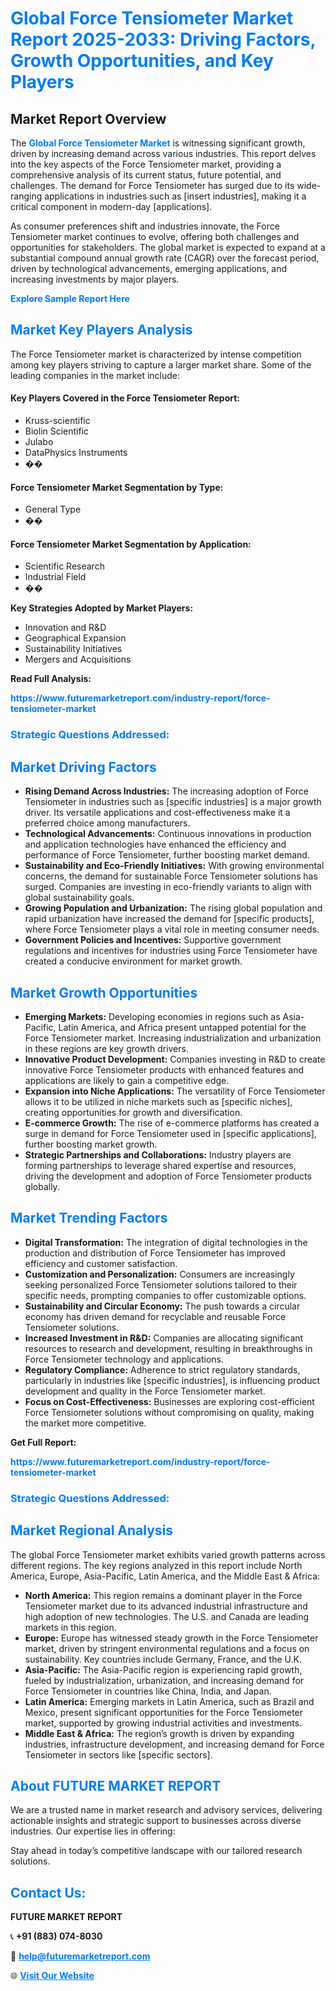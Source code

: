 <h1 style="color: #007BFF;">Global Force Tensiometer Market Report 2025-2033: Driving Factors, Growth Opportunities, and Key Players</h1>

<section id="overview">
<h2>Market Report Overview</h2>
<p>The <a href="https://www.futuremarketreport.com/industry-report/force-tensiometer-market" style="color: #007BFF; text-decoration: none;"><strong>Global Force Tensiometer Market</strong></a> is witnessing significant growth, driven by increasing demand across various industries. This report delves into the key aspects of the Force Tensiometer market, providing a comprehensive analysis of its current status, future potential, and challenges. The demand for Force Tensiometer has surged due to its wide-ranging applications in industries such as [insert industries], making it a critical component in modern-day [applications].</p>
<p>As consumer preferences shift and industries innovate, the Force Tensiometer market continues to evolve, offering both challenges and opportunities for stakeholders. The global market is expected to expand at a substantial compound annual growth rate (CAGR) over the forecast period, driven by technological advancements, emerging applications, and increasing investments by major players.</p>
</section>

<section id="overview">
<p><a href="https://www.futuremarketreport.com/request-sample/reportId=117256" style="color: #007BFF; text-decoration: none;"><strong>Explore Sample Report Here</strong></a></p>
</section>

<section id="key-players">
<h2 style="color: #007BFF;">Market Key Players Analysis</h2>
<p>The Force Tensiometer market is characterized by intense competition among key players striving to capture a larger market share. Some of the leading companies in the market include:</p>
<h4>Key Players Covered in the Force Tensiometer Report:</h4>
<ul><li>Kruss-scientific</li><li>Biolin Scientific</li><li>Julabo</li><li>DataPhysics Instruments</li><li>��</li></ul>
<h4>Force Tensiometer Market Segmentation by Type:</h4>
<ul><li>General Type</li><li>��</li></ul>

<h4>Force Tensiometer Market Segmentation by Application:</h4>
<ul><li>Scientific Research</li><li>Industrial Field</li><li>��</li></ul>
<p><strong>Key Strategies Adopted by Market Players:</strong></p>
<ul>
<li>Innovation and R&D</li>
<li>Geographical Expansion</li>
<li>Sustainability Initiatives</li>
<li>Mergers and Acquisitions</li>
</ul>
</section>

<section>
<p><strong>Read Full Analysis: </strong></p><a href="https://www.futuremarketreport.com/industry-report/force-tensiometer-market" style="color: #007BFF; text-decoration: none;"><strong>https://www.futuremarketreport.com/industry-report/force-tensiometer-market</strong></a>
<h3 style="color: #007BFF;">Strategic Questions Addressed:</h3>
</section>

<section id="driving-factors">
<h2 style="color: #007BFF;">Market Driving Factors</h2>
<ul>
<li><strong>Rising Demand Across Industries:</strong> The increasing adoption of Force Tensiometer in industries such as [specific industries] is a major growth driver. Its versatile applications and cost-effectiveness make it a preferred choice among manufacturers.</li>
<li><strong>Technological Advancements:</strong> Continuous innovations in production and application technologies have enhanced the efficiency and performance of Force Tensiometer, further boosting market demand.</li>
<li><strong>Sustainability and Eco-Friendly Initiatives:</strong> With growing environmental concerns, the demand for sustainable Force Tensiometer solutions has surged. Companies are investing in eco-friendly variants to align with global sustainability goals.</li>
<li><strong>Growing Population and Urbanization:</strong> The rising global population and rapid urbanization have increased the demand for [specific products], where Force Tensiometer plays a vital role in meeting consumer needs.</li>
<li><strong>Government Policies and Incentives:</strong> Supportive government regulations and incentives for industries using Force Tensiometer have created a conducive environment for market growth.</li>
</ul>
</section>

<section id="growth-opportunities">
<h2 style="color: #007BFF;">Market Growth Opportunities</h2>
<ul>
<li><strong>Emerging Markets:</strong> Developing economies in regions such as Asia-Pacific, Latin America, and Africa present untapped potential for the Force Tensiometer market. Increasing industrialization and urbanization in these regions are key growth drivers.</li>
<li><strong>Innovative Product Development:</strong> Companies investing in R&D to create innovative Force Tensiometer products with enhanced features and applications are likely to gain a competitive edge.</li>
<li><strong>Expansion into Niche Applications:</strong> The versatility of Force Tensiometer allows it to be utilized in niche markets such as [specific niches], creating opportunities for growth and diversification.</li>
<li><strong>E-commerce Growth:</strong> The rise of e-commerce platforms has created a surge in demand for Force Tensiometer used in [specific applications], further boosting market growth.</li>
<li><strong>Strategic Partnerships and Collaborations:</strong> Industry players are forming partnerships to leverage shared expertise and resources, driving the development and adoption of Force Tensiometer products globally.</li>
</ul>
</section>

<section id="trending-factors">
<h2 style="color: #007BFF;">Market Trending Factors</h2>
<ul>
<li><strong>Digital Transformation:</strong> The integration of digital technologies in the production and distribution of Force Tensiometer has improved efficiency and customer satisfaction.</li>
<li><strong>Customization and Personalization:</strong> Consumers are increasingly seeking personalized Force Tensiometer solutions tailored to their specific needs, prompting companies to offer customizable options.</li>
<li><strong>Sustainability and Circular Economy:</strong> The push towards a circular economy has driven demand for recyclable and reusable Force Tensiometer solutions.</li>
<li><strong>Increased Investment in R&D:</strong> Companies are allocating significant resources to research and development, resulting in breakthroughs in Force Tensiometer technology and applications.</li>
<li><strong>Regulatory Compliance:</strong> Adherence to strict regulatory standards, particularly in industries like [specific industries], is influencing product development and quality in the Force Tensiometer market.</li>
<li><strong>Focus on Cost-Effectiveness:</strong> Businesses are exploring cost-efficient Force Tensiometer solutions without compromising on quality, making the market more competitive.</li>
</ul>
</section>

<section>
<p><strong>Get Full Report: </strong></p><a href="https://www.futuremarketreport.com/industry-report/force-tensiometer-market" style="color: #007BFF; text-decoration: none;"><strong>https://www.futuremarketreport.com/industry-report/force-tensiometer-market</strong></a>
<h3 style="color: #007BFF;">Strategic Questions Addressed:</h3>
</section>


<section id="regional-analysis">
<h2 style="color: #007BFF;">Market Regional Analysis</h2>
<p>The global Force Tensiometer market exhibits varied growth patterns across different regions. The key regions analyzed in this report include North America, Europe, Asia-Pacific, Latin America, and the Middle East & Africa:</p>
<ul>
<li><strong>North America:</strong> This region remains a dominant player in the Force Tensiometer market due to its advanced industrial infrastructure and high adoption of new technologies. The U.S. and Canada are leading markets in this region.</li>
<li><strong>Europe:</strong> Europe has witnessed steady growth in the Force Tensiometer market, driven by stringent environmental regulations and a focus on sustainability. Key countries include Germany, France, and the U.K.</li>
<li><strong>Asia-Pacific:</strong> The Asia-Pacific region is experiencing rapid growth, fueled by industrialization, urbanization, and increasing demand for Force Tensiometer in countries like China, India, and Japan.</li>
<li><strong>Latin America:</strong> Emerging markets in Latin America, such as Brazil and Mexico, present significant opportunities for the Force Tensiometer market, supported by growing industrial activities and investments.</li>
<li><strong>Middle East & Africa:</strong> The region’s growth is driven by expanding industries, infrastructure development, and increasing demand for Force Tensiometer in sectors like [specific sectors].</li>
</ul>
</section>

<footer>
<h2 style="color: #007BFF;">About FUTURE MARKET REPORT</h2>
<p>We are a trusted name in market research and advisory services, delivering actionable insights and strategic support to businesses across diverse industries. Our expertise lies in offering:</p>

<p>Stay ahead in today’s competitive landscape with our tailored research solutions.</p>

<h2 style="color: #007BFF;">Contact Us:</h2>
<p><strong>FUTURE MARKET REPORT</strong></p>
<p>📞 <strong>+91 (883) 074-8030</strong></p>
<p>📧 <strong><a href="mailto:help@futuremarketreport.com" style="color: #007BFF;">help@futuremarketreport.com</a></strong></p>
<p>🌐 <strong><a href="https://www.futuremarketreport.com/" style="color: #007BFF;">Visit Our Website</a></strong></p>
</footer>